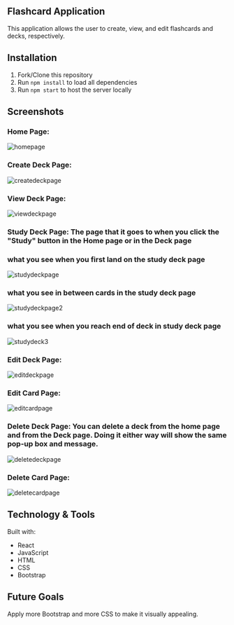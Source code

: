 ## Flashcard Application
This application allows the user to create, view, and edit flashcards and decks, respectively.

## Installation 
1. Fork/Clone this repository
2. Run `npm install` to load all dependencies
3. Run `npm start` to host the server locally

## Screenshots
### Home Page:
![homepage](/src/images/opening-page.jpg)
### Create Deck Page:
![createdeckpage](/src/images/create-deck-page.jpg)

### View Deck Page:
![viewdeckpage](/src/images/view-deck-page.jpg)

### Study Deck Page: The page that it goes to when you click the "Study" button in the Home page or in the Deck page
### what you see when you first land on the study deck page
![studydeckpage](/src/images/first-appearance-study-page.jpg)
### what you see in between cards in the study deck page
![studydeckpage2](src/images/after-clicking-flip-study-page.jpg)
### what you see when you reach end of deck in study deck page
![studydeck3](src/images/reach-end-of-study-deck.jpg)

### Edit Deck Page:
![editdeckpage](src/images/edit-deck-page.jpg)
### Edit Card Page:
![editcardpage](src/images/edit-card-page.jpg)

### Delete Deck Page: You can delete a deck from the home page and from the Deck page. Doing it either way will show the same pop-up box and message.
![deletedeckpage](src/images/delete-deck-popup-home-page.jpg)
### Delete Card Page:
![deletecardpage](src/images/delete-card-popup.jpg)

## Technology & Tools
Built with:
* React
* JavaScript
* HTML
* CSS
* Bootstrap

## Future Goals
Apply more Bootstrap and more CSS to make it visually appealing.
